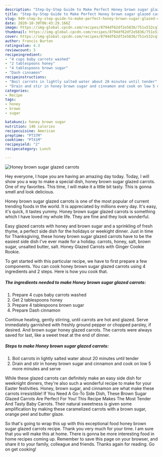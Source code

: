 ```yaml
---
description: "Step-by-Step Guide to Make Perfect Honey brown sugar glazed carrots"
title: "Step-by-Step Guide to Make Perfect Honey brown sugar glazed carrots"
slug: 949-step-by-step-guide-to-make-perfect-honey-brown-sugar-glazed-carrots
date: 2020-10-30T06:43:29.166Z
image: https://img-global.cpcdn.com/recipes/8794df62df2e5836/751x532cq70/honey-brown-sugar-glazed-carrots-recipe-main-photo.jpg
thumbnail: https://img-global.cpcdn.com/recipes/8794df62df2e5836/751x532cq70/honey-brown-sugar-glazed-carrots-recipe-main-photo.jpg
cover: https://img-global.cpcdn.com/recipes/8794df62df2e5836/751x532cq70/honey-brown-sugar-glazed-carrots-recipe-main-photo.jpg
author: Francis Burton
ratingvalue: 4.3
reviewcount: 3
recipeingredient:
- "4 cups baby carrots washed"
- "2 tablespoons honey"
- "4 tablespoons brown sugar"
- "Dash cinnamon"
recipeinstructions:
- "Boil carrots in lightly salted water about 20 minutes until tender"
- "Drain and stir in honey brown sugar and cinnamon and cook on low 5 more minutes and serve"
categories:
- Recipe
tags:
- honey
- brown
- sugar

katakunci: honey brown sugar 
nutrition: 146 calories
recipecuisine: American
preptime: "PT37M"
cooktime: "PT41M"
recipeyield: "2"
recipecategory: Lunch

---
```



![Honey brown sugar glazed carrots](https://img-global.cpcdn.com/recipes/8794df62df2e5836/751x532cq70/honey-brown-sugar-glazed-carrots-recipe-main-photo.jpg)

Hey everyone, I hope you are having an amazing day today. Today, I will show you a way to make a special dish, honey brown sugar glazed carrots. One of my favorites. This time, I will make it a little bit tasty. This is gonna smell and look delicious.

Honey brown sugar glazed carrots is one of the most popular of current trending foods in the world. It is appreciated by millions every day. It's easy, it's quick, it tastes yummy. Honey brown sugar glazed carrots is something which I have loved my whole life. They are fine and they look wonderful.

Easy glazed carrots with honey and brown sugar and a sprinkling of fresh thyme, a perfect side dish for the holidays or weekight dinner. Just in time for Thanksgiving, these honey brown sugar glazed carrots have to be the easiest side dish I&#39;ve ever made for a holiday. carrots, honey, salt, brown sugar, unsalted butter, salt. Honey Glazed Carrots with Ginger Cookie Rookie.


To get started with this particular recipe, we have to first prepare a few components. You can cook honey brown sugar glazed carrots using 4 ingredients and 2 steps. Here is how you cook that.

<!--inarticleads1-->

##### The ingredients needed to make Honey brown sugar glazed carrots:

1. Prepare 4 cups baby carrots washed
1. Get 2 tablespoons honey
1. Prepare 4 tablespoons brown sugar
1. Prepare Dash cinnamon


Continue heating, gently stirring, until carrots are hot and glazed. Serve immediately garnished with freshly ground pepper or chopped parsley, if desired. And brown sugar honey glazed carrots. The carrots were always saved for last, like a sweet treat at the end of dinner. 

<!--inarticleads2-->

##### Steps to make Honey brown sugar glazed carrots:

1. Boil carrots in lightly salted water about 20 minutes until tender
1. Drain and stir in honey brown sugar and cinnamon and cook on low 5 more minutes and serve


While these glazed carrots can definitely make an easy side dish for weeknight dinners, they&#39;re also such a wonderful recipe to make for your Easter festivities. Honey, brown sugar, and cinnamon are what make these carrots irresistible! If You Need A Go-To Side Dish, These Brown Sugar Glazed Carrots Are Perfect For You! This Recipe Makes The Most Tender And Tasty Baby Carrots. Their natural sweetness is given some amplification by making these caramelized carrots with a brown sugar, orange peel and butter glaze. 

So that's going to wrap this up with this exceptional food honey brown sugar glazed carrots recipe. Thank you very much for your time. I am sure that you will make this at home. There is gonna be more interesting food in home recipes coming up. Remember to save this page on your browser, and share it to your family, colleague and friends. Thanks again for reading. Go on get cooking!
